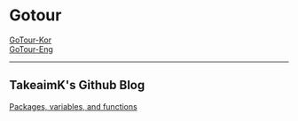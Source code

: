 # Gotour

[GoTour-Kor](https://go-tour-kr.appspot.com/#1)  
[GoTour-Eng](https://tour.golang.org/welcome/1)  

---

## TakeaimK's Github Blog
[Packages, variables, and functions](http://takeaimk.tk/language-go/2020/05/06/(Go)2_package_variables_functions.html)
